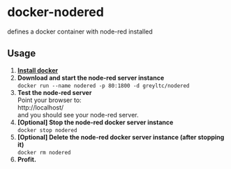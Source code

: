 # docker-nodered
defines a docker container with node-red installed

## Usage

1. [**Install docker**](https://docs.docker.com/installation/)
1. **Download and start the node-red server instance**  
`docker run --name nodered -p 80:1800 -d greyltc/nodered`
1. **Test the node-red server**  
Point your browser to:  
http://localhost/    
and you should see your node-red server.
1. **[Optional] Stop the node-red docker server instance**  
`docker stop nodered`
1. **[Optional] Delete the node-red docker server instance (after stopping it)**  
`docker rm nodered`
1. **Profit.**

